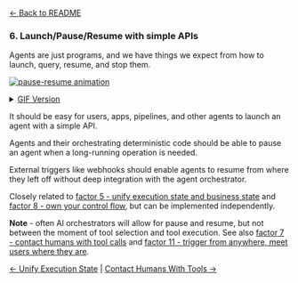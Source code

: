 [← Back to README](https://github.com/humanlayer/12-factor-agents/blob/main/README.md)

### 6. Launch/Pause/Resume with simple APIs

Agents are just programs, and we have things we expect from how to launch, query, resume, and stop them.

[![pause-resume animation](https://github.com/humanlayer/12-factor-agents/blob/main/img/165-pause-resume-animation.gif)](https://github.com/user-attachments/assets/feb1a425-cb96-4009-a133-8bd29480f21f)

<details>
<summary><a href="https://github.com/humanlayer/12-factor-agents/blob/main/img/165-pause-resume-animation.gif">GIF Version</a></summary>

![pause-resume animation](https://github.com/humanlayer/12-factor-agents/blob/main/img/165-pause-resume-animation.gif)]

</details>


It should be easy for users, apps, pipelines, and other agents to launch an agent with a simple API.

Agents and their orchestrating deterministic code should be able to pause an agent when a long-running operation is needed.

External triggers like webhooks should enable agents to resume from where they left off without deep integration with the agent orchestrator.

Closely related to [factor 5 - unify execution state and business state](https://github.com/humanlayer/12-factor-agents/blob/main/content/factor-5-unify-execution-state.md) and [factor 8 - own your control flow](https://github.com/humanlayer/12-factor-agents/blob/main/content/factor-8-own-your-control-flow.md), but can be implemented independently.



**Note** - often AI orchestrators will allow for pause and resume, but not between the moment of tool selection and tool execution. See also [factor 7 - contact humans with tool calls](https://github.com/humanlayer/12-factor-agents/blob/main/content/factor-7-contact-humans-with-tools.md) and [factor 11 - trigger from anywhere, meet users where they are](https://github.com/humanlayer/12-factor-agents/blob/main/content/factor-11-trigger-from-anywhere.md).

[← Unify Execution State](https://github.com/humanlayer/12-factor-agents/blob/main/content/factor-5-unify-execution-state.md) | [Contact Humans With Tools →](https://github.com/humanlayer/12-factor-agents/blob/main/content/factor-7-contact-humans-with-tools.md)